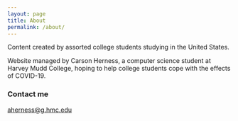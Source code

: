 ```yaml
---
layout: page
title: About
permalink: /about/
---
```


Content created by assorted college students studying in the United States.

Website managed by Carson Herness, a computer science student at Harvey Mudd College, hoping to help college students cope with the effects of COVID-19.

### Contact me
[aherness@g.hmc.edu](mailto:aherness@g.hmc.edu)
